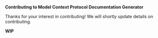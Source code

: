 **Contributing to Model Context Protocol Documentation Generator**

Thanks for your interest in contributing! We will shortly update details on contributing.

**WIP**
